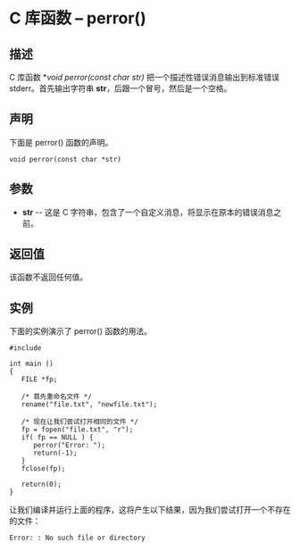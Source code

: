 # C 库函数 – perror()


## 描述

C 库函数 **void perror(const char *str)** 把一个描述性错误消息输出到标准错误 stderr。首先输出字符串 **str**，后跟一个冒号，然后是一个空格。

## 声明

下面是 perror() 函数的声明。

    void perror(const char *str)

## 参数

* **str** \-- 这是 C 字符串，包含了一个自定义消息，将显示在原本的错误消息之前。

## 返回值

该函数不返回任何值。

## 实例

下面的实例演示了 perror() 函数的用法。

    #include 

    int main ()
    {
       FILE *fp;

       /* 首先重命名文件 */
       rename("file.txt", "newfile.txt");

       /* 现在让我们尝试打开相同的文件 */
       fp = fopen("file.txt", "r");
       if( fp == NULL ) {
          perror("Error: ");
          return(-1);
       }
       fclose(fp);

       return(0);
    }

让我们编译并运行上面的程序，这将产生以下结果，因为我们尝试打开一个不存在的文件：

    Error: : No such file or directory